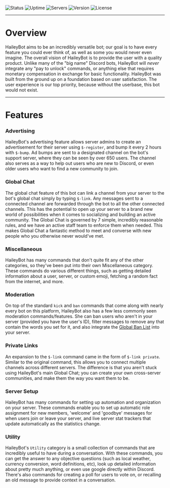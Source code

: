 ![Status][status] ![Uptime][uptime] ![Servers][servers] ![Version][version] ![License][license]

[status]: https://botlist.space/bot/423637161632464906/badge?property=status&style=flat-square&color=brightgreen
[uptime]: https://botlist.space/bot/423637161632464906/badge?property=uptime.2&style=flat-square&color=brightgreen
[servers]: https://botlist.space/bot/423637161632464906/badge?property=servers&style=flat-square&color=informational
[version]: https://img.shields.io/github/manifest-json/v/haileybot/haileybot.github.io?color=blueviolet&style=flat-square
[license]: https://img.shields.io/github/license/haileybot/haileybot.github.io&style=flat-square

---
# Overview
HaileyBot aims to be an incredibly versatile bot; our goal is to have every feature you could ever think of, as well as some you would never even imagine. The overall vision of HaileyBot is to provide the user with a quality product. Unlike many of the "big name" Discord bots, HaileyBot will _never_ integrate any "pay to unlock" commands, or anything else that requires monetary compensation in exchange for basic functionality. HaileyBot was built from the ground up on a foundation based on user satisfaction. The user experience is our top priority, because without the userbase, this bot would not exist.

---
# Features
### Advertising
HaileyBot's advertising feature allows server admins to create an advertisement for their server using `$-register`, and bump it every 2 hours with `$-bump`. Ad bumps are sent to a designated channel on the bot's support server, where they can be seen by over 650 users. The channel also serves as a way to help out users who are new to Discord, or even older users who want to find a new community to join.
### Global Chat
The global chat feature of this bot can link a channel from your server to the bot's global chat simply by typing `$-link`. Any messages sent to a connected channel are forwarded through the bot to all the other connected channels. This has the potential to open up your server to a brand new world of possibilities when it comes to socializing and building an active community. The Global Chat is governed by 7 simple, incredibly reasonable rules, and we have an active staff team to enforce them when needed. This makes Global Chat a fantastic method to meet and converse with new people who you otherwise never would've met.
### Miscellaneous
HaileyBot has many commands that don't quite fit any of the other categories, so they've been put into their own Miscellaneous category. These commands do various different things, such as getting detailed information about a user, server, or custom emoji, fetching a random fact from the internet, and more.
### Moderation
On top of the standard `kick` and `ban` commands that come along with nearly every bot on this platform, HaileyBot also has a few less commonly seen moderation commands/features. She can ban users who aren't in your server (provided you have the user's ID), filter messages to remove any that contain the words you set for it, and also integrate the [Global Ban List](https://faq.haileybot.com/#ban-list) into your server.
### Private Links
An expansion to the `$-link` command came in the form of `$-link private`. Similar to the original command, this allows you to connect multiple channels across different servers. The difference is that you aren't stuck using HaileyBot's main Global Chat; you can create your own cross-server communities, and make them the way you want them to be.
### Server Setup
HaileyBot has many commands for setting up automation and organization on your server. These commands enable you to set up automatic role assignment for new members, 'welcome' and 'goodbye' messages for when users join or leave your server, and live server stat trackers that update automatically as the statistics change.
### Utility
HaileyBot's `Utility` category is a small collection of commands that are incredibly useful to have during a conversation. With these commands, you can get the answer to any objective questions (such as local weather, currency conversion, word definitions, etc), look up detailed information about pretty much anything, or even use google directly within Discord. There's also commands for creating a poll for users to vote on, or recalling an old message to provide context in a conversation.
